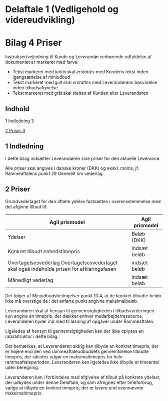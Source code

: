 # Delaftale 1 (Vedligehold og videreudvikling)

# Bilag 4 Priser

Instrukser/vejledning til Kunde og Leverandør vedrørende udfyldelse af dokumentet er markeret med farve:

- Tekst markeret med turkis skal *erstattes* med Kundens tekst inden igangsættelse af miniudbud
- Tekst markeret med gult skal *erstattes* med Leverandørens besvarelse inden tilbudsafgivelse
- Tekst markeret med gråt skal *slettes* af Kunden eller Leverandøren

## Indhold

[1	Indledning	3](.)

[2	Priser	3](.)

## 1 Indledning

I dette bilag indsætter Leverandøren sine priser for den aktuelle Leverance.

Alle priser skal angives i danske kroner (DKK) og ekskl. moms, jf. Rammeaftalens punkt 29 Generelt om vederlag.

## 2 Priser

Grundvederlaget for den aftalte ydelse fastsættes i overensstemmelse med det afgivne tilbud til:

| Agil prismodel                                                                             | Agil prismodel   |
|--------------------------------------------------------------------------------------------|------------------|
| Ydelser                                                                                    | Beløb (DKK)      |
| Konkret tilbudt enhedstimepris                                                             | indsæt beløb     |
| Overtagelsesvederlag Overtagelsesvederlaget skal også indeholde prisen for afklaringsfasen | indsæt beløb     |
| Månedligt vederlag                                                                         | indsæt beløb     |

Det følger af Miniudbudsbetingelser punkt 10.4, at de konkret tilbudte beløb ikke må overstige de i det anførte punkt angivne maksimalbeløb.

Leverandøren skal af hensyn til gennemsigtigheden i tilbudsvurderingen kun angive én timepris, der dækker enhver medarbejderressource, Leverandøren byder ind med til løsning af opgaver under Rammeaftalen.

Ligeledes af hensyn til gennemsigtigheden kan der ikke oplyses en rabatstruktur i dette bilag.

Det bemærkes, at Leverandøren aldrig kan tilbyde en konkret timepris, der er højere end den ved rammeaftaleudbuddets gennemførelse tilbudte timepris, der således udgør en maksimaltimepris for hele rammeaftaleperioden. Leverandøren kan ligeledes ikke tilbyde et timeantal uden beregning.

Leverandøren kan i forbindelse med afgivelse af tilbud på konkrete ydelser, der udbydes under denne Delaftale, og som afregnes efter timeforbrug, vælge at tilbyde en konkret timepris, der er lavere end ovennævnte maksimaltimepris.